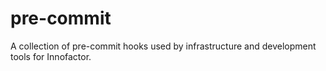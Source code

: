 # pre-commit
A collection of pre-commit hooks used by infrastructure and development tools for Innofactor.
